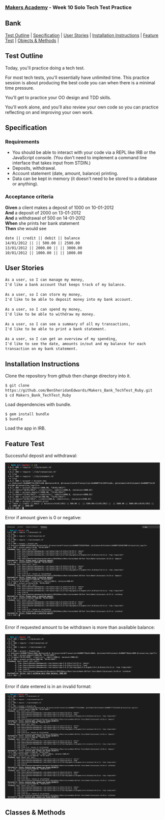 
### [Makers Academy](http://www.makersacademy.com) - Week 10 Solo Tech Test Practice
Bank
-

[Test Outline](#Outline) | [Specification](#Specification) | [User Stories](#Story) | [Installation Instructions](#Installation) | [Feature Test](#Feature_Tests) | [Objects & Methods](#Methods) |


## <a name="Outline">Test Outline</a>

Today, you'll practice doing a tech test.

For most tech tests, you'll essentially have unlimited time.  This practice session is about producing the best code you can when there is a minimal time pressure.

You'll get to practice your OO design and TDD skills.

You'll work alone, and you'll also review your own code so you can practice reflecting on and improving your own work.

## <a name="Specification">Specification</a>

### Requirements

* You should be able to interact with your code via a REPL like IRB or the JavaScript console.  (You don't need to implement a command line interface that takes input from STDIN.)
* Deposits, withdrawal.
* Account statement (date, amount, balance) printing.
* Data can be kept in memory (it doesn't need to be stored to a database or anything).

### Acceptance criteria

**Given** a client makes a deposit of 1000 on 10-01-2012  
**And** a deposit of 2000 on 13-01-2012  
**And** a withdrawal of 500 on 14-01-2012  
**When** she prints her bank statement  
**Then** she would see

```
date || credit || debit || balance
14/01/2012 || || 500.00 || 2500.00
13/01/2012 || 2000.00 || || 3000.00
10/01/2012 || 1000.00 || || 1000.00
```

## <a name="Story">User Stories</a>

```
As a user, so I can manage my money, 
I'd like a bank account that keeps track of my balance.

As a user, so I can store my money, 
I'd like to be able to deposit money into my bank account.

As a user, so I can spend my money, 
I'd like to be able to withdraw my money. 

As a user, so I can see a summary of all my transactions,
I'd like to be able to print a bank statement. 

As a user, so I can get an overview of my spending, 
I'd like to see the date, amounts in/out and my balance for each transaction on my bank statement.
```

## <a name="Installation">Installation Instructions</a>

Clone the repository from github then change directory into it.

```
$ git clone https://github.com/BenSheridanEdwards/Makers_Bank_TechTest_Ruby.git
$ cd Makers_Bank_TechTest_Ruby
```
Load dependencies with bundle.
```
$ gem install bundle
$ bundle
```

Load the app in IRB.

## <a name="Feature_Tests">Feature Test</a>

Successful deposit and withdrawal:

![](https://github.com/BenSheridanEdwards/Makers_Bank_TechTest_Ruby/blob/master/IRB_Successful_Feature_Test.png)

Error if amount given is 0 or negative:

![](https://github.com/BenSheridanEdwards/Makers_Bank_TechTest_Ruby/blob/master/IRB_Amount_Errors_Feature_Test.png)

Error if requested amount to be withdrawn is more than available balance:

![](https://github.com/BenSheridanEdwards/Makers_Bank_TechTest_Ruby/blob/master/IRB_Balance_Error_Feature_Test.png)

Error if date entered is in an invalid format:

![](https://github.com/BenSheridanEdwards/Makers_Bank_TechTest_Ruby/blob/master/IRB_Date_Errors_Feature_Test.png)

## <a name="Methods">Classes & Methods</a>